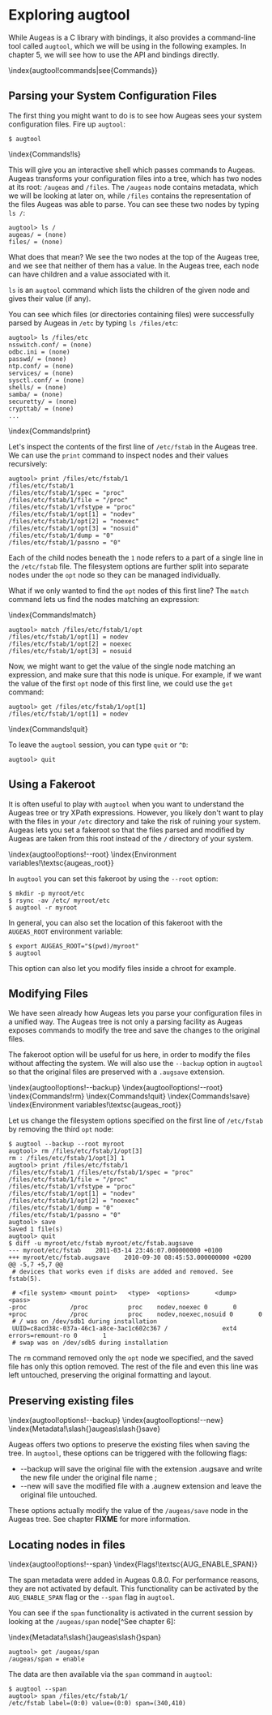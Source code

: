 # Exploring augtool

While Augeas is a C library with bindings, it also provides a command-line tool called `augtool`, which we will be using in the following examples. In chapter 5, we will see how to use the API and bindings directly.

\index{augtool!commands|see{Commands}}

## Parsing your System Configuration Files 

The first thing you might want to do is to see how Augeas sees your system configuration files. Fire up `augtool`:

	$ augtool

\index{Commands!ls}

This will give you an interactive shell which passes commands to Augeas. Augeas transforms your configuration files into a tree, which has two nodes at its root: `/augeas` and `/files`. The `/augeas` node contains metadata, which we will be looking at later on, while `/files` contains the representation of the files Augeas was able to parse. You can see these two nodes by typing `ls /`:

	augtool> ls /
	augeas/ = (none)
	files/ = (none)

What does that mean? We see the two nodes at the top of the Augeas tree, and we see that neither of them has a value. In the Augeas tree, each node can have children and a value associated with it.

`ls` is an `augtool` command which lists the children of the given node and gives their value (if any).

You can see which files (or directories containing files) were successfully parsed by Augeas in `/etc` by typing `ls /files/etc`:

	augtool> ls /files/etc
	nsswitch.conf/ = (none)
	odbc.ini = (none)
	passwd/ = (none)
	ntp.conf/ = (none)
	services/ = (none)
	sysctl.conf/ = (none)
	shells/ = (none)
	samba/ = (none)
	securetty/ = (none)
	crypttab/ = (none)
	...

\index{Commands!print}

Let's inspect the contents of the first line of `/etc/fstab` in the Augeas tree. We can use the `print` command to inspect nodes and their values recursively:

	augtool> print /files/etc/fstab/1
	/files/etc/fstab/1
	/files/etc/fstab/1/spec = "proc"
	/files/etc/fstab/1/file = "/proc"
	/files/etc/fstab/1/vfstype = "proc"
	/files/etc/fstab/1/opt[1] = "nodev"
	/files/etc/fstab/1/opt[2] = "noexec"
	/files/etc/fstab/1/opt[3] = "nosuid"
	/files/etc/fstab/1/dump = "0"
	/files/etc/fstab/1/passno = "0"

Each of the child nodes beneath the `1` node refers to a part of a single line in the `/etc/fstab` file.  The filesystem options are further split into separate nodes under the `opt` node so they can be managed individually.

What if we only wanted to find the `opt` nodes of this first line? The `match` command lets us find the nodes matching an expression:

\index{Commands!match}

	augtool> match /files/etc/fstab/1/opt
	/files/etc/fstab/1/opt[1] = nodev
	/files/etc/fstab/1/opt[2] = noexec
	/files/etc/fstab/1/opt[3] = nosuid

Now, we might want to get the value of the single node matching an expression, and make sure that this node is unique. For example, if we want the value of the first `opt` node of this first line, we could use the `get` command:

	augtool> get /files/etc/fstab/1/opt[1]
	/files/etc/fstab/1/opt[1] = nodev

\index{Commands!quit}

To leave the `augtool` session, you can type `quit` or `^D`:

	augtool> quit


## Using a Fakeroot 

It is often useful to play with `augtool` when you want to understand the Augeas tree or try XPath expressions. However, you likely don't want to play with the files in your `/etc` directory and take the risk of ruining your system. Augeas lets you set a fakeroot so that the files parsed and modified by Augeas are taken from this root instead of the `/` directory of your system.

\index{augtool!options!--root}
\index{Environment variables!\textsc{augeas\_root}}

In `augtool` you can set this fakeroot by using the `--root` option:

	$ mkdir -p myroot/etc
	$ rsync -av /etc/ myroot/etc
	$ augtool -r myroot

In general, you can also set the location of this fakeroot with the `AUGEAS_ROOT` environment variable:

	$ export AUGEAS_ROOT="$(pwd)/myroot"
	$ augtool

This option can also let you modify files inside a chroot for example.


## Modifying Files 

We have seen already how Augeas lets you parse your configuration files in a unified way. The Augeas tree is not only a parsing facility as Augeas exposes commands to modify the tree and save the changes to the original files.

The fakeroot option will be useful for us here, in order to modify the files without affecting the system. We will also use the `--backup` option in `augtool` so that the original files are preserved with a `.augsave` extension.

\index{augtool!options!--backup}
\index{augtool!options!--root}
\index{Commands!rm}
\index{Commands!quit}
\index{Commands!save}
\index{Environment variables!\textsc{augeas\_root}}

Let us change the filesystem options specified on the first line of `/etc/fstab` by removing the third `opt` node:

	$ augtool --backup --root myroot
	augtool> rm /files/etc/fstab/1/opt[3]
	rm : /files/etc/fstab/1/opt[3] 1
	augtool> print /files/etc/fstab/1
	/files/etc/fstab/1 /files/etc/fstab/1/spec = "proc"
	/files/etc/fstab/1/file = "/proc"
	/files/etc/fstab/1/vfstype = "proc"
	/files/etc/fstab/1/opt[1] = "nodev"
	/files/etc/fstab/1/opt[2] = "noexec"
	/files/etc/fstab/1/dump = "0"
	/files/etc/fstab/1/passno = "0"
	augtool> save
	Saved 1 file(s)
	augtool> quit
	$ diff -u myroot/etc/fstab myroot/etc/fstab.augsave
	--- myroot/etc/fstab	2011-03-14 23:46:07.000000000 +0100
	+++ myroot/etc/fstab.augsave	2010-09-30 08:45:53.000000000 +0200
	@@ -5,7 +5,7 @@
	 # devices that works even if disks are added and removed. See fstab(5).
	 
	 # <file system> <mount point>   <type>  <options>       <dump>  <pass>
	-proc            /proc           proc    nodev,noexec 0       0
	+proc            /proc           proc    nodev,noexec,nosuid 0       0
	 # / was on /dev/sdb1 during installation
	 UUID=c8acd38c-037a-46c1-a8ce-3ac1c602c367 /               ext4    errors=remount-ro 0       1
	 # swap was on /dev/sdb5 during installation

The `rm` command removed only the `opt` node we specified, and the saved file has only this option removed.  The rest of the file and even this line was left untouched, preserving the original formatting and layout.


## Preserving existing files 

\index{augtool!options!--backup}
\index{augtool!options!--new}
\index{Metadata!\slash{}augeas\slash{}save}

Augeas offers two options to preserve the existing files when saving the tree. In `augtool`, these options can be triggered with the following flags:

* --backup will save the original file with the extension .augsave and write the new file under the original file name ;
* --new will save the modified file with a .augnew extension and leave the original file untouched.

These options actually modify the value of the `/augeas/save` node in the Augeas tree. See chapter __FIXME__ for more information.


## Locating nodes in files

\index{augtool!options!--span}
\index{Flags!\textsc{AUG\_ENABLE\_SPAN}}

The span metadata were added in Augeas 0.8.0. For performance reasons, they are not activated by default. This functionality can be activated by the `AUG_ENABLE_SPAN` flag or the `--span` flag in `augtool`.

You can see if the `span` functionality is activated in the current session by looking at the `/augeas/span` node[^See chapter 6]:

\index{Metadata!\slash{}augeas\slash{}span}

	augtool> get /augeas/span
	/augeas/span = enable


The data are then available via the `span` command in `augtool`:

	$ augtool --span
	augtool> span /files/etc/fstab/1/
	/etc/fstab label=(0:0) value=(0:0) span=(340,410)


